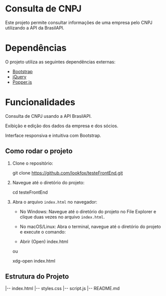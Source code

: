 # Consulta de CNPJ

Este projeto permite consultar informações de uma empresa pelo CNPJ utilizando a API da BrasilAPI.

# Dependências
O projeto utiliza as seguintes dependências externas:
- [Bootstrap](https://getbootstrap.com/)
- [jQuery](https://jquery.com/)
- [Popper.js](https://popper.js.org/)

# Funcionalidades

Consulta de CNPJ usando a API BrasilAPI.

Exibição e edição dos dados da empresa e dos sócios.

Interface responsiva e intuitiva com Bootstrap.

## Como rodar o projeto

1. Clone o repositório:

    git clone https://github.com/lookfox/testeFrontEnd.git
    
2. Navegue até o diretório do projeto:
    
    cd testeFrontEnd
    

3. Abra o arquivo `index.html` no navegador:
    - No Windows: Navegue até o diretório do projeto no File Explorer e clique duas vezes no arquivo `index.html`.
    - No macOS/Linux: Abra o terminal, navegue até o diretório do projeto e execute o comando:
  
    -  Abrir (Open) index.html
   
      ou
     
      xdg-open index.html
   

## Estrutura do Projeto

|-- index.html
|-- styles.css
|-- script.js
|-- README.md
